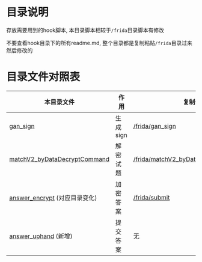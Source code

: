 # 目录说明
存放需要用到的hook脚本, 本目录脚本相较于`/frida`目录脚本有修改

不要查看hook目录下的所有readme.md, 整个目录都是复制粘贴`/frida`目录过来然后修改的

# 目录文件对照表  
|本目录文件|作用|复制于|
|--|--|--|
|[gan_sign](gan_sign)|生成sign|[/frida/gan_sign](/frida/gan_sign)|
|[matchV2_byDataDecryptCommand](matchV2_byDataDecryptCommand)|解密试题|[/frida/matchV2_byDataDecryptCommand](/frida/matchV2_byDataDecryptCommand)|
|[answer_encrypt](answer_encrypt) (对应目录变化)|加密答案|[/frida/submit](/frida/submit)|
|[answer_uphand](answer_uphand) (新增)|提交答案|无|
